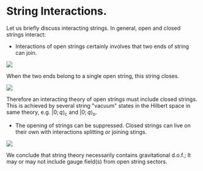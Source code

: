 # String Interactions.
Let us briefly discuss interacting strings. In general, open and closed strings interact:

- Interactions of open strings certainly involves that two ends of string can join.

![](https://cdn.mathpix.com/cropped/2022_01_21_c2f821e442f23993db05g-3.jpg?height=55&width=382&top_left_y=281&top_left_x=459)

When the two ends belong to a single open string, this string closes.

![](https://cdn.mathpix.com/cropped/2022_01_21_c2f821e442f23993db05g-3.jpg?height=82&width=412&top_left_y=403&top_left_x=444)

Therefore an interacting theory of open strings must include closed strings. This is achieved by several string "vacuum" states in the Hilbert space in same theory, e.g. $|0 ; q\rangle_{\mathrm{c}}$ and $|0 ; q\rangle_{\mathrm{o}}$.

- The opening of strings can be suppressed. Closed strings can live on their own with interactions splitting or joining stings.

![](https://cdn.mathpix.com/cropped/2022_01_21_c2f821e442f23993db05g-3.jpg?height=71&width=410&top_left_y=690&top_left_x=445)

We conclude that string theory necessarily contains gravitational d.o.f.; It may or may not include gauge field(s) from open string sectors.